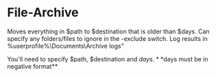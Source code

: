 # File-Archive

Moves everything in $path to $destination that is older than $days. Can specify any folders/files to ignore in the -exclude switch. Log results in %userprofile%\Documents\Archive logs"

You'll need to specify $path, $destination and $days. **$days must be in negative format**